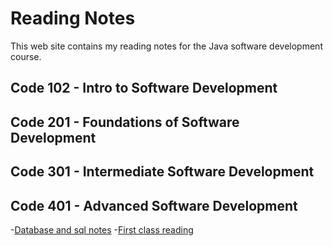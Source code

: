 # Reading Notes

This web site contains my reading notes for the Java software development course.

## Code 102 - Intro to Software Development
## Code 201 - Foundations of Software Development
## Code 301 - Intermediate Software Development
## Code 401 - Advanced Software Development
-[Database and sql notes](relational-databases-sql.md)
-[First class reading](./class1.md)
